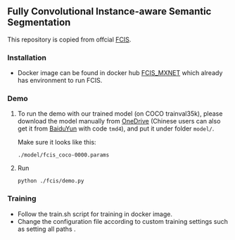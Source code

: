 ## Fully Convolutional Instance-aware Semantic Segmentation

This repository is copied from offcial [FCIS](https://github.com/msracver/FCIS.git).


### Installation

* Docker image can be found in docker hub [FCIS_MXNET](https://hub.docker.com/r/smishra03/mxnet) which already has environment to run FCIS.

### Demo

1. To run the demo with our trained model (on COCO trainval35k), please download the model manually from [OneDrive](https://1drv.ms/u/s!Am-5JzdW2XHzhqMJZmVOEDgfde8_tg) (Chinese users can also get it from [BaiduYun](https://pan.baidu.com/s/1geOHioV) with code `tmd4`), and put it under folder `model/`.

	Make sure it looks like this:
	```
	./model/fcis_coco-0000.params
	```
2. Run
	```
	python ./fcis/demo.py
	```
### Training
* Follow the train.sh script for training in docker image. 
* Change the configuration file according to custom training settings such as setting all paths .
